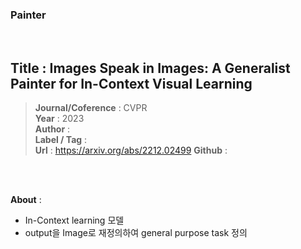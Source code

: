 ### Painter
 <br/>

## Title : Images Speak in Images: A Generalist Painter for In-Context Visual Learning     
> **Journal/Coference** : CVPR   
> **Year** : 2023   
> **Author** :  
> **Label / Tag** :  
> **Url** : https://arxiv.org/abs/2212.02499 
> **Github** :

<br/>
<br/>

 
**About** :
- In-Context learning 모델
- output을 Image로 재정의하여 general purpose task 정의

 <br/>

 